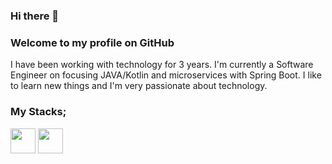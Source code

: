 ### Hi there 👋
### Welcome to my profile on GitHub

I have been working with technology for 3 years.
I'm currently a Software Engineer on focusing JAVA/Kotlin and microservices with Spring Boot.
I like to learn new things and I'm very passionate about technology.

### My Stacks;
<img src="https://cdn.jsdelivr.net/gh/devicons/devicon/icons/git/git-original.svg" width="40" height="40"/> <img src="https://cdn.jsdelivr.net/gh/devicons/devicon/icons/apachekafka/apachekafka-original.svg" width="40" height="40"/>
          
          
          
          



